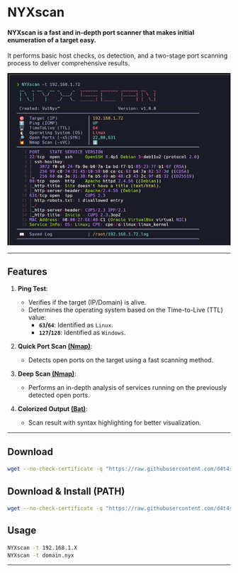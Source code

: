 # **NYXscan**

#### **NYXscan** is a fast and in-depth port scanner that makes initial enumeration of a target easy.  
It performs basic host checks, os detection, and a two-stage port scanning process to deliver comprehensive results.

![](screenshot.png)

---

## **Features**

1. **Ping Test**:  
   - Verifies if the target (IP/Domain) is alive.
   - Determines the operating system based on the Time-to-Live (TTL) value:
     - **`63`/`64`**: Identified as `Linux`.  
     - **`127`/`128`**: Identified as `Windows`.

2. **Quick Port Scan [(Nmap)](https://nmap.org)**:  
   - Detects open ports on the target using a fast scanning method.

3. **Deep Scan [(Nmap)](https://nmap.org)**:  
   - Performs an in-depth analysis of services running on the previously detected open ports.

4. **Colorized Output [(Bat)](https://github.com/sharkdp/bat)**: 
   - Scan result with syntax highlighting for better visualization.

---

## Download

```sh
wget --no-check-certificate -q "https://raw.githubusercontent.com/d4t4s3c/NYXscan/main/NYXscan" && chmod +x NYXscan
```

## Download & Install (PATH)

```sh
wget --no-check-certificate -q "https://raw.githubusercontent.com/d4t4s3c/NYXscan/main/NYXscan" -O /usr/bin/NYXscan && chmod +x /usr/bin/NYXscan
```

## Usage

```sh
NYXscan -t 192.168.1.X
NYXscan -t domain.nyx
```

---
